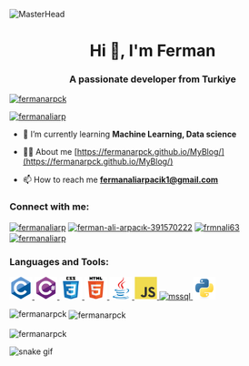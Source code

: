 ![MasterHead](https://www.codecademy.com/resources/blog/wp-content/uploads/2023/08/How-Chat-GPT-Can-Help-You-Learn-More-Programming-languages.webp)
<h1 align="center">Hi 👋, I'm Ferman</h1>
<h3 align="center">A passionate developer from Turkiye</h3>

<p align="left"> <a href="https://github.com/ryo-ma/github-profile-trophy"><img src="https://github-profile-trophy.vercel.app/?username=fermanarpck" alt="fermanarpck" /></a> </p>

<p align="left"> <a href="https://twitter.com/fermanaliarp" target="blank"><img src="https://img.shields.io/twitter/follow/fermanaliarp?logo=twitter&style=for-the-badge" alt="fermanaliarp" /></a> </p>

- 🌱 I’m currently learning **Machine Learning, Data science**

- 👨‍💻 About me [https://fermanarpck.github.io/MyBlog/](https://fermanarpck.github.io/MyBlog/)

- 📫 How to reach me **fermanaliarpacik1@gmail.com**

<h3 align="left">Connect with me:</h3>
<p align="left">
<a href="https://twitter.com/fermanaliarp" target="blank"><img align="center" src="https://raw.githubusercontent.com/rahuldkjain/github-profile-readme-generator/master/src/images/icons/Social/twitter.svg" alt="fermanaliarp" height="30" width="40" /></a>
<a href="https://linkedin.com/in/ferman-ali-arpacık-391570222" target="blank"><img align="center" src="https://raw.githubusercontent.com/rahuldkjain/github-profile-readme-generator/master/src/images/icons/Social/linked-in-alt.svg" alt="ferman-ali-arpacık-391570222" height="30" width="40" /></a>
<a href="https://fb.com/frmnali63" target="blank"><img align="center" src="https://raw.githubusercontent.com/rahuldkjain/github-profile-readme-generator/master/src/images/icons/Social/facebook.svg" alt="frmnali63" height="30" width="40" /></a>
<a href="https://instagram.com/fermanaliarp" target="blank"><img align="center" src="https://raw.githubusercontent.com/rahuldkjain/github-profile-readme-generator/master/src/images/icons/Social/instagram.svg" alt="fermanaliarp" height="30" width="40" /></a>
</p>

<h3 align="left">Languages and Tools:</h3>
<p align="left"> <a href="https://www.cprogramming.com/" target="_blank" rel="noreferrer"> <img src="https://raw.githubusercontent.com/devicons/devicon/master/icons/c/c-original.svg" alt="c" width="40" height="40"/> </a> <a href="https://www.w3schools.com/cs/" target="_blank" rel="noreferrer"> <img src="https://raw.githubusercontent.com/devicons/devicon/master/icons/csharp/csharp-original.svg" alt="csharp" width="40" height="40"/> </a> <a href="https://www.w3schools.com/css/" target="_blank" rel="noreferrer"> <img src="https://raw.githubusercontent.com/devicons/devicon/master/icons/css3/css3-original-wordmark.svg" alt="css3" width="40" height="40"/> </a> <a href="https://www.w3.org/html/" target="_blank" rel="noreferrer"> <img src="https://raw.githubusercontent.com/devicons/devicon/master/icons/html5/html5-original-wordmark.svg" alt="html5" width="40" height="40"/> </a> <a href="https://www.java.com" target="_blank" rel="noreferrer"> <img src="https://raw.githubusercontent.com/devicons/devicon/master/icons/java/java-original.svg" alt="java" width="40" height="40"/> </a> <a href="https://developer.mozilla.org/en-US/docs/Web/JavaScript" target="_blank" rel="noreferrer"> <img src="https://raw.githubusercontent.com/devicons/devicon/master/icons/javascript/javascript-original.svg" alt="javascript" width="40" height="40"/> </a> <a href="https://www.microsoft.com/en-us/sql-server" target="_blank" rel="noreferrer"> <img src="https://www.svgrepo.com/show/303229/microsoft-sql-server-logo.svg" alt="mssql" width="40" height="40"/> </a> <a href="https://www.python.org" target="_blank" rel="noreferrer"> <img src="https://raw.githubusercontent.com/devicons/devicon/master/icons/python/python-original.svg" alt="python" width="40" height="40"/> </a> </p>

<p><img align="left" src="https://github-readme-stats.vercel.app/api/top-langs?username=fermanarpck&show_icons=true&locale=en&layout=compact" alt="fermanarpck" /></p>

<p>&nbsp;<img align="center" src="https://github-readme-stats.vercel.app/api?username=fermanarpck&show_icons=true&locale=en" alt="fermanarpck" /></p>

<p><img align="center" src="https://github-readme-streak-stats.herokuapp.com/?user=fermanarpck&" alt="fermanarpck" /></p>

![snake gif](https://github.com/fermanarpck/fermanarpck/blob/output/github-contribution-grid-snake.gif)
